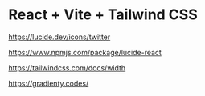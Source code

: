 # React + Vite + Tailwind CSS

https://lucide.dev/icons/twitter

https://www.npmjs.com/package/lucide-react

https://tailwindcss.com/docs/width

https://gradienty.codes/

